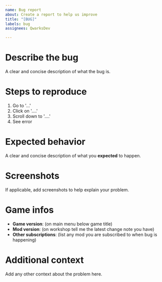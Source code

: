 ```yaml
---
name: Bug report
about: Create a report to help us improve
title: "[BUG]"
labels: bug
assignees: QwarksDev

---
```


# Describe the bug
A clear and concise description of what the bug is.

# Steps to reproduce
1. Go to '...'
2. Click on '....'
3. Scroll down to '....'
4. See error

# Expected behavior
A clear and concise description of what you **expected** to happen.

# Screenshots
If applicable, add screenshots to help explain your problem.

# Game infos
- **Game version**: (on main menu below game title)
- **Mod version**: (on workshop tell me the latest change note you have)
- **Other subscriptions**: (list any mod you are subscribed to when bug is happening)

# Additional context
Add any other context about the problem here.
